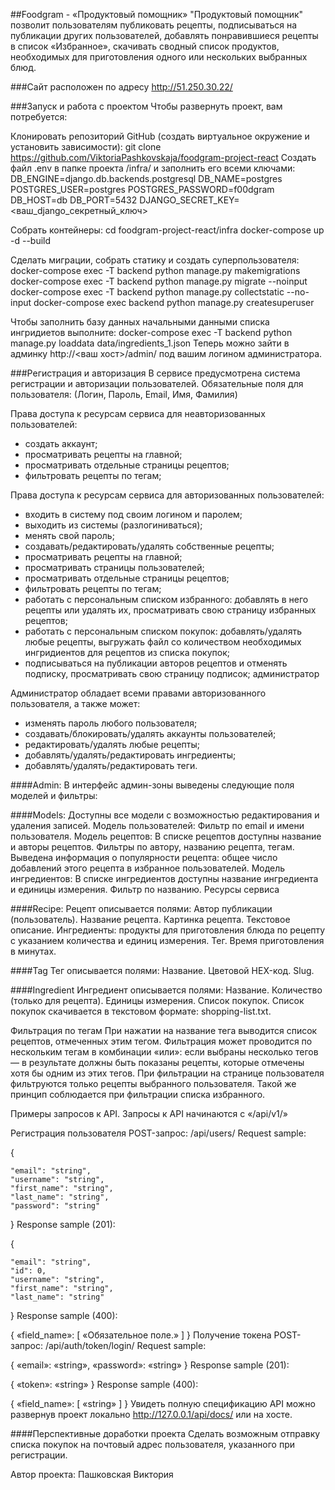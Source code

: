 ##Foodgram - «Продуктовый помощник»
"Продуктовый помощник" позволит пользователям публиковать рецепты, подписываться на публикации других пользователей, добавлять понравившиеся рецепты в список «Избранное», скачивать сводный список продуктов, необходимых для приготовления одного или нескольких выбранных блюд.

###Сайт расположен по адресу
http://51.250.30.22/

###Запуск и работа с проектом
Чтобы развернуть проект, вам потребуется:

Клонировать репозиторий GitHub (создать виртуальное окружение и установить зависимости):
git clone https://github.com/ViktoriaPashkovskaja/foodgram-project-react
Создать файл .env в папке проекта /infra/ и заполнить его всеми ключами:
DB_ENGINE=django.db.backends.postgresql
DB_NAME=postgres
POSTGRES_USER=postgres
POSTGRES_PASSWORD=f00dgram
DB_HOST=db
DB_PORT=5432
DJANGO_SECRET_KEY=<ваш_django_секретный_ключ>

Собрать контейнеры:
cd foodgram-project-react/infra
docker-compose up -d --build

Сделать миграции, собрать статику и создать суперпользователя:
docker-compose exec -T backend python manage.py makemigrations
docker-compose exec -T backend python manage.py migrate --noinput
docker-compose exec -T backend python manage.py collectstatic --no-input
docker-compose exec backend python manage.py createsuperuser

Чтобы заполнить базу данных начальными данными списка ингридиетов выполните:
docker-compose exec -T backend python manage.py loaddata data/ingredients_1.json 
Теперь можно зайти в админку http://<ваш хост>/admin/ под вашим логином администратора.

###Регистрация и авторизация
В сервисе предусмотрена система регистрации и авторизации пользователей. Обязательные поля для пользователя:
(Логин, Пароль, Email, Имя, Фамилия)

Права доступа к ресурсам сервиса для неавторизованных пользователей:
- создать аккаунт;
- просматривать рецепты на главной;
- просматривать отдельные страницы рецептов;
- фильтровать рецепты по тегам;

Права доступа к ресурсам сервиса для авторизованных пользователей:
- входить в систему под своим логином и паролем;
- выходить из системы (разлогиниваться);
- менять свой пароль;
- создавать/редактировать/удалять собственные рецепты;
- просматривать рецепты на главной;
- просматривать страницы пользователей;
- просматривать отдельные страницы рецептов;
- фильтровать рецепты по тегам;
- работать с персональным списком избранного: добавлять в него рецепты или удалять их, просматривать свою страницу избранных рецептов;
- работать с персональным списком покупок: добавлять/удалять любые рецепты, выгружать файл со количеством необходимых ингридиентов для рецептов из списка покупок;
- подписываться на публикации авторов рецептов и отменять подписку, просматривать свою страницу подписок;
администратор
  
Администратор обладает всеми правами авторизованного пользователя, а также может:
- изменять пароль любого пользователя;
- создавать/блокировать/удалять аккаунты пользователей;
- редактировать/удалять любые рецепты;
- добавлять/удалять/редактировать ингредиенты;
- добавлять/удалять/редактировать теги.

####Admin: 
В интерфейс админ-зоны выведены следующие поля моделей и фильтры:

####Models:
Доступны все модели с возможностью редактирования и удаления записей.
Модель пользователей:
Фильтр по email и имени пользователя.
Модель рецептов:
В списке рецептов доступны название и авторы рецептов.
Фильтры по автору, названию рецепта, тегам.
Выведена информация о популярности рецепта: общее число добавлений этого рецепта в избранное пользователей.
Модель ингредиентов:
В списке ингредиентов доступны название ингредиента и единицы измерения.
Фильтр по названию.
Ресурсы сервиса

####Recipe:
Рецепт описывается полями:
Автор публикации (пользователь).
Название рецепта.
Картинка рецепта.
Текстовое описание.
Ингредиенты: продукты для приготовления блюда по рецепту с указанием количества и единиц измерения.
Тег.
Время приготовления в минутах.

####Tag
Тег описывается полями:
Название.
Цветовой HEX-код.
Slug.

####Ingredient
Ингредиент описывается полями:
Название.
Количество (только для рецепта).
Единицы измерения.
Список покупок.
Список покупок скачивается в текстовом формате: shopping-list.txt.

Фильтрация по тегам
При нажатии на название тега выводится список рецептов, отмеченных этим тегом. Фильтрация может проводится по нескольким тегам в комбинации «или»: если выбраны несколько тегов — в результате должны быть показаны рецепты, которые отмечены хотя бы одним из этих тегов. При фильтрации на странице пользователя фильтруются только рецепты выбранного пользователя. Такой же принцип соблюдается при фильтрации списка избранного.

Примеры запросов к API.
Запросы к API начинаются с «/api/v1/»

Регистрация пользователя
POST-запрос: /api/users/
Request sample:

{

    "email": "string",
    "username": "string",
    "first_name": "string",
    "last_name": "string",
    "password": "string"

}
Response sample (201):

{

    "email": "string",
    "id": 0,
    "username": "string",
    "first_name": "string",
    "last_name": "string"

}
Response sample (400):

{
    «field_name»: [
      «Обязательное поле.»
    ]
}
Получение токена
POST-запрос: /api/auth/token/login/
Request sample:

{
    «email»: «string»,
    «password»: «string»
}
Response sample (201):

{
    «token»: «string»
}
Response sample (400):

{
    «field_name»: [
      «string»
    ]
}
Увидеть полную спецификацию API можно развернув проект локально http://127.0.0.1/api/docs/ или на хосте.

####Перспективные доработки проекта
Сделать возможным отправку списка покупок на почтовый адрес пользователя, указанного при регистрации.

Автор проекта:
Пашковская Виктория

